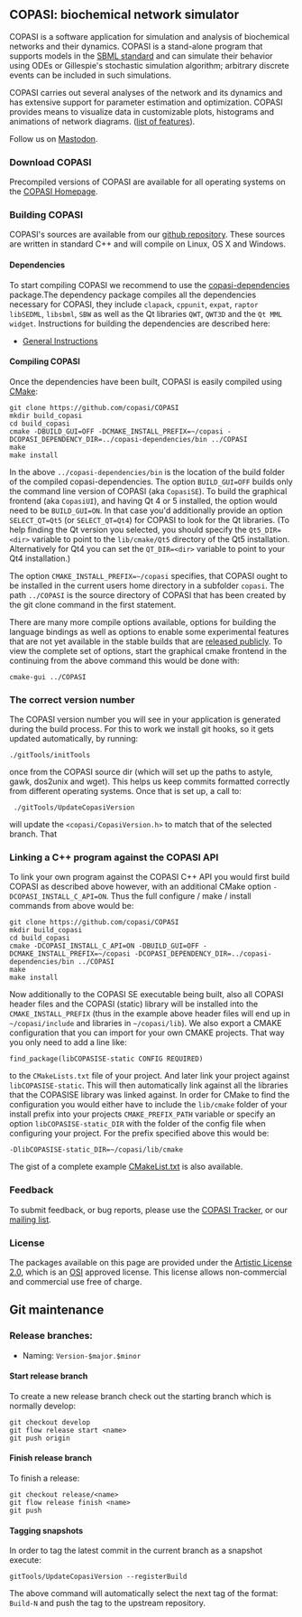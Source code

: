 ## COPASI: biochemical network simulator

COPASI is a software application for simulation and analysis of biochemical 
networks and their dynamics. COPASI is a stand-alone program that supports 
models in the [SBML standard](http://www.sbml.org/) and can simulate their 
behavior using ODEs or Gillespie's stochastic simulation algorithm; arbitrary 
discrete events can be included in such simulations.

COPASI carries out several analyses of the network and its dynamics and has 
extensive support for parameter estimation and optimization. COPASI provides 
means to visualize data in customizable plots, histograms and animations of 
network diagrams. 
([list of features](http://copasi.org/Support/Features/)). 

Follow us on [Mastodon](https://fosstodon.org/@copasi). 

### Download COPASI
Precompiled versions of COPASI are available for all operating systems on the 
[COPASI Homepage](http://copasi.org/Download/).

### Building COPASI
COPASI's sources are available from our [github repository](https://github.com/copasi/COPASI). 
These sources are written in standard C++ and will compile on Linux, OS X and Windows. 

#### Dependencies
To start compiling COPASI we recommend to use the [copasi-dependencies](https://github.com/copasi/copasi-dependencies) package.The dependency package compiles all the dependencies 
necessary for COPASI, they include `clapack`, `cppunit`, `expat`, `raptor` 
`libSEDML`, `libsbml`, `SBW` as well as the Qt libraries `QWT`, `QWT3D` and 
the `Qt MML widget`. Instructions for building the dependencies are described 
here: 

* [General Instructions](https://github.com/copasi/copasi-dependencies/blob/master/readme.md)

#### Compiling COPASI
Once the dependencies have been built, COPASI is easily compiled using 
[CMake](http://www.cmake.org):

	git clone https://github.com/copasi/COPASI
	mkdir build_copasi
	cd build_copasi
	cmake -DBUILD_GUI=OFF -DCMAKE_INSTALL_PREFIX=~/copasi -DCOPASI_DEPENDENCY_DIR=../copasi-dependencies/bin ../COPASI
	make
	make install 

In the above `../copasi-dependencies/bin` is the location of the build folder of the compiled 
copasi-dependencies. The option `BUILD_GUI=OFF` builds only the 
command line version of COPASI (aka `CopasiSE`). To build the graphical 
frontend (aka `CopasiUI`), and having Qt 4 or 5 installed, the option would 
need to be `BUILD_GUI=ON`. In that case you'd additionally provide an option `SELECT_QT=Qt5` (or `SELECT_QT=Qt4`) for COPASI to look for the Qt libraries. (To help finding the Qt version you selected, you should specify the `Qt5_DIR=<dir>` variable to point to the `lib/cmake/Qt5` directory of the Qt5 installation. Alternatively for Qt4 you can set the `QT_DIR=<dir>` variable to point to your Qt4 installation.) 

The option `CMAKE_INSTALL_PREFIX=~/copasi` specifies, that COPASI ought to be installed in the current users home directory in a subfolder `copasi`. The path `../COPASI` is the source directory of COPASI that has been created by the git clone command in the first statement.  

There are many more compile options available, options for building the 
language bindings as well as options to enable some experimental features that
are not yet available in the stable builds that are [released publicly](http://copasi.org/Download/). To view the complete set of options, start the 
graphical cmake frontend in the continuing from the above command this would
be done with:

	cmake-gui ../COPASI

### The correct version number
The COPASI version number you will see in your application is generated during the build process. For this to work we install git hooks, so it gets updated automatically, by running: 

	./gitTools/initTools

once from the COPASI source dir (which will set up the paths to astyle, gawk, dos2unix and wget). This helps us keep commits formatted correctly from different operating systems. Once that is set up, a call to: 

	 ./gitTools/UpdateCopasiVersion

will update the `<copasi/CopasiVersion.h>` to match that of the selected branch. That   

### Linking a C++ program against the COPASI API
To link your own program against the COPASI C++ API you would first build COPASI as described above however, with an additional CMake option `-DCOPASI_INSTALL_C_API=ON`. Thus the full configure / make / install commands from above would be: 


	git clone https://github.com/copasi/COPASI
	mkdir build_copasi
	cd build_copasi
	cmake -DCOPASI_INSTALL_C_API=ON -DBUILD_GUI=OFF -DCMAKE_INSTALL_PREFIX=~/copasi -DCOPASI_DEPENDENCY_DIR=../copasi-dependencies/bin ../COPASI
	make
	make install 

Now additionally to the COPASI SE executable being built, also all COPASI header files and the COPASI (static) library will be installed into the `CMAKE_INSTALL_PREFIX` (thus in the example above header files will end up in `~/copasi/include` and libraries in `~/copasi/lib`). We also export a CMAKE configuration that you can import for your own CMAKE projects. That way you only need to add a line like: 

	find_package(libCOPASISE-static CONFIG REQUIRED)

to the `CMakeLists.txt` file of your project. And later link your project against `libCOPASISE-static`. This will then automatically link against all the libraries that the COPASISE library was linked against. In order for CMake to find the configuration you would either have to include the `lib/cmake` folder of your install prefix into your projects `CMAKE_PREFIX_PATH` variable or specify an option `libCOPASISE-static_DIR` with the folder of the config file when configuring your project. For the prefix specified above this would be: 

	-DlibCOPASISE-static_DIR=~/copasi/lib/cmake

The gist of a complete example [CMakeList.txt](https://gist.github.com/fbergmann/5eb625a23cb17eb8463b8a6365885fd1) is also available.   

### Feedback
To submit feedback, or bug reports, please use the [COPASI Tracker](http://tracker.copasi.org), 
or our [mailing list](https://groups.google.com/forum/#!forum/copasi-user-forum). 

### License
The packages available on this page are provided under the 
[Artistic License 2.0](http://copasi.org/Download/License/), 
which is an [OSI](http://www.opensource.org/) approved license. This license 
allows non-commercial and commercial use free of charge.

## Git maintenance

### Release branches:
 - Naming: `Version-$major.$minor`

#### Start release branch 
To create a new release branch check out the starting branch which is normally develop:
```
git checkout develop
git flow release start <name>
git push origin
```

#### Finish release branch 
To finish a release:
```
git checkout release/<name>
git flow release finish <name>
git push
```

#### Tagging snapshots
In order to tag the latest commit in the current branch as a snapshot execute:
```
gitTools/UpdateCopasiVersion --registerBuild
```
The above command will automatically select the next tag of the format: `Build-N` and push the tag to the upstream repository.
